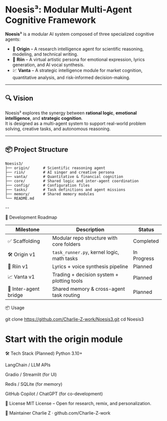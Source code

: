 # Noesis³: Modular Multi-Agent Cognitive Framework

**Noesis³** is a modular AI system composed of three specialized cognitive agents:

- 🧠 **Origin** – A research intelligence agent for scientific reasoning, modeling, and technical writing.
- 🎼 **Riin** – A virtual artistic persona for emotional expression, lyrics generation, and AI vocal synthesis.
- 💹 **Vanta** – A strategic intelligence module for market cognition, quantitative analysis, and risk-informed decision-making.

---

## 🔍 Vision

Noesis³ explores the synergy between **rational logic**, **emotional intelligence**, and **strategic cognition**.  
It is designed as a multi-agent system to support real-world problem solving, creative tasks, and autonomous reasoning.

---

## 📦 Project Structure

```text
Noesis3/
├── origin/      # Scientific reasoning agent
├── riin/        # AI singer and creative persona
├── vanta/       # Quantitative & financial cognition
├── core/        # Shared logic and inter-agent coordination
├── config/      # Configuration files
├── tasks/       # Task definitions and agent missions
├── memory/      # Shared memory modules
└── README.md
```
--

🚀 Development Roadmap

| Milestone             | Description                                | Status      |
| --------------------- | ------------------------------------------ | ----------- |
| ✅ Scaffolding         | Modular repo structure with core folders   | Completed   |
| 🛠️ Origin v1         | `task_runner.py`, kernel logic, math tasks | In Progress |
| 🎵 Riin v1            | Lyrics + voice synthesis pipeline          | Planned     |
| 📈 Vanta v1           | Trading + decision system + plotting tools | Planned     |
| 🔁 Inter-agent bridge | Shared memory & cross-agent task routing   | Planned     |

📦 Usage

git clone https://github.com/Charlie-Z-work/Noesis3.git
cd Noesis3
# Start with the origin module

🛠️ Tech Stack (Planned)
Python 3.10+

LangChain / LLM APIs

Gradio / Streamlit (for UI)

Redis / SQLite (for memory)

GitHub Copilot / ChatGPT (for co-development)

📄 License
MIT License – Open for research, remix, and personalization.

👤 Maintainer
Charlie Z · github.com/Charlie-Z-work
